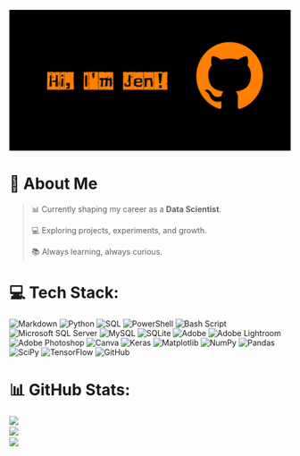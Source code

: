 <p align="center">
  <img src="https://github.com/jenuzho/jenuzho/blob/main/images/final.png?raw=true" alt="Banner" />
</p>


# 🌟 About Me

> 📊 Currently shaping my career as a **Data Scientist**.
> 
> 💻 Exploring projects, experiments, and growth.
>
> 📚 Always learning, always curious.



# 💻 Tech Stack:
![Markdown](https://img.shields.io/badge/Markdown-FFD199?style=flat-square&logo=markdown&logoColor=000000)
![Python](https://img.shields.io/badge/Python-FFD199?style=flat-square&logo=python&logoColor=000000)
![SQL](https://img.shields.io/badge/SQL-FFD199?style=flat-square&logo=database&logoColor=000000)
![PowerShell](https://img.shields.io/badge/PowerShell-FFD199?style=flat-square&logo=powershell&logoColor=000000)
![Bash Script](https://img.shields.io/badge/Bash_Script-FFD199?style=flat-square&logo=gnu-bash&logoColor=000000)
![Microsoft SQL Server](https://img.shields.io/badge/Microsoft_SQL_Server-FFD199?style=flat-square&logo=microsoftsqlserver&logoColor=000000)
![MySQL](https://img.shields.io/badge/MySQL-FFD199?style=flat-square&logo=mysql&logoColor=000000)
![SQLite](https://img.shields.io/badge/SQLite-FFD199?style=flat-square&logo=sqlite&logoColor=000000)
![Adobe](https://img.shields.io/badge/Adobe-FFD199?style=flat-square&logo=adobe&logoColor=000000)
![Adobe Lightroom](https://img.shields.io/badge/Adobe_Lightroom-FFD199?style=flat-square&logo=adobelightroom&logoColor=000000)
![Adobe Photoshop](https://img.shields.io/badge/Adobe_Photoshop-FFD199?style=flat-square&logo=adobephotoshop&logoColor=000000)
![Canva](https://img.shields.io/badge/Canva-FFD199?style=flat-square&logo=canva&logoColor=000000)
![Keras](https://img.shields.io/badge/Keras-FFD199?style=flat-square&logo=keras&logoColor=000000)
![Matplotlib](https://img.shields.io/badge/Matplotlib-FFD199?style=flat-square&logo=matplotlib&logoColor=000000)
![NumPy](https://img.shields.io/badge/NumPy-FFD199?style=flat-square&logo=numpy&logoColor=000000)
![Pandas](https://img.shields.io/badge/Pandas-FFD199?style=flat-square&logo=pandas&logoColor=000000)
![SciPy](https://img.shields.io/badge/SciPy-FFD199?style=flat-square&logo=scipy&logoColor=000000)
![TensorFlow](https://img.shields.io/badge/TensorFlow-FFD199?style=flat-square&logo=tensorflow&logoColor=000000)
![GitHub](https://img.shields.io/badge/GitHub-FFD199?style=flat-square&logo=github&logoColor=000000)



# 📊 GitHub Stats:
![](https://github-readme-stats.vercel.app/api?username=jenuzho&theme=dark&hide_border=false&include_all_commits=true&count_private=true)<br/>
![](https://nirzak-streak-stats.vercel.app/?user=jenuzho&theme=dark&hide_border=false)<br/>
![](https://github-readme-stats.vercel.app/api/top-langs/?username=jenuzho&theme=dark&hide_border=false&include_all_commits=true&count_private=true&layout=compact)

<!-- Proudly created with GPRM ( https://gprm.itsvg.in ) -->
